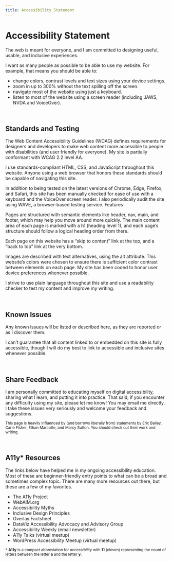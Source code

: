 ```yaml
---
title: Accessibility Statement
---
```


# Accessibility Statement

The web is meant for everyone, and I am committed to designing useful, usable, and inclusive experiences.

I want as many people as possible to be able to use my website. For example, that means you should be able to:

- change colors, contrast levels and text sizes using your device settings.
- zoom in up to 300% without the text spilling off the screen.
- navigate most of the website using just a keyboard.
- listen to most of the website using a screen reader (including JAWS, NVDA and VoiceOver).

&nbsp;

## Standards and Testing

The Web Content Accessibility Guidelines (WCAG) defines requirements for designers and developers to make web content more accessible to people with disabilities (and user friendly for everyone). My site is partially conformant with WCAG 2.2 level AA.

I use standards-compliant HTML, CSS, and JavaScript throughout this website. Anyone using a web browser that honors these standards should be capable of navigating this site.

In addition to being tested on the latest versions of Chrome, Edge, Firefox, and Safari, this site has been manually checked for ease of use with a keyboard and the VoiceOver screen reader. I also periodically audit the site using WAVE, a browser-based testing service.
Features

Pages are structured with semantic elements like header, nav, main, and footer, which may help you move around more quickly. The main content area of each page is marked with a h1 (heading level 1), and each page’s structure should follow a logical heading order from there.

Each page on this website has a “skip to content” link at the top, and a “back to top” link at the very bottom.

Images are described with text alternatives, using the alt attribute. This website’s colors were chosen to ensure there is sufficient color contrast between elements on each page. My site has been coded to honor user device preferences whenever possible.

I strive to use plain language throughout this site and use a readability checker to test my content and improve my writing.

&nbsp;

## Known Issues

Any known issues will be listed or described here, as they are reported or as I discover them.

I can’t guarantee that all content linked to or embedded on this site is fully accessible, though I will do my best to link to accessible and inclusive sites whenever possible.

&nbsp;

## Share Feedback

I am personally committed to educating myself on digital accessibility, sharing what I learn, and putting it into practice. That said, if you encounter any difficulty using my site, please let me know! You may email me directly. I take these issues very seriously and welcome your feedback and suggestions.

<small>This page is heavily influenced by (and borrows liberally from) statements by Eric Bailey, Carie Fisher, Ethan Marcotte, and Marcy Sutton. You should check out their work and writing.</small>

&nbsp;

## A11y* Resources

The links below have helped me in my ongoing accessibility education. Most of these are beginner-friendly entry points to what can be a broad and sometimes complex topic. There are many more resources out there, but these are a few of my favorites.

- The A11y Project
- WebAIM.org
- Accessibility Myths
- Inclusive Design Principles
- Overlay Factsheet
- DataViz Accessibility Advocacy and Advisory Group
- Accessibility Weekly (email newsletter)
- A11y Talks (virtual meetup)
- WordPress Accessibility Meetup (virtual meetup)

<small>* <strong>A11y</strong> is a compact abbreviation for <em>accessibility</em> with <strong>11</strong> (eleven) representing the count of letters between the letter <strong>a</strong> and the letter <strong>y</strong>.</small>